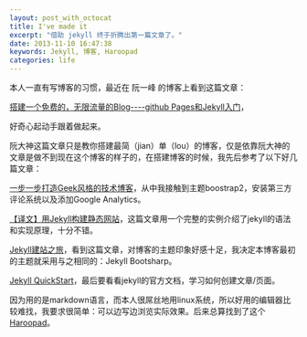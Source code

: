 ```yaml
---
layout: post_with_octocat
title: I've made it
excerpt: "借助 jekyll 终于折腾出第一篇文章了。"
date: 2013-11-10 16:47:38
keywords: Jekyll, 博客, Haroopad
categories: life
---
```

本人一直有写博客的习惯，最近在 阮一峰 的博客上看到这篇文章：

[搭建一个免费的，无限流量的Blog----github Pages和Jekyll入门](http://www.ruanyifeng.com/blog/2012/08/blogging_with_jekyll.html)，

好奇心起动手跟着做起来。

阮大神这篇文章只是教你搭建最简（jian）单（lou）的博客，仅是依靠阮大神的文章是做不到现在这个博客的样子的，在搭建博客的时候，我先后参考了以下好几篇文章：

[一步一步打造Geek风格的技术博客](http://www.lizherui.com/pages/2013/08/17/build_blog.html)，从中我接触到主题boostrap2，安装第三方评论系统以及添加Google Analytics。

[【译文】用Jekyll构建静态网站](http://yanping.me/cn/blog/2011/12/15/building-static-sites-with-jekyll/)，这篇文章用一个完整的实例介绍了jekyll的语法和实现原理，十分不错。

[Jekyll建站之旅](http://calefy.org/2012/03/03/my-process-of-building-jekyll-blog.html)，看到这篇文章，对博客的主题印象好感十足，我决定本博客最初的主题就采用与之相同的：Jekyll Bootsharp。

[Jekyll QuickStart](http://jekyllbootstrap.com/usage/jekyll-quick-start.html)，最后要看看jekyll的官方文档，学习如何创建文章/页面。

因为用的是markdown语言，而本人很屌丝地用linux系统，所以好用的编辑器比较难找，我要求很简单：可以边写边浏览实际效果。后来总算找到了这个[Haroopad](http://pad.haroopress.com/user.html)。


